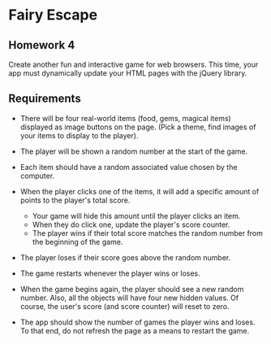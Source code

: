 # Fairy Escape

## Homework 4
Create another fun and interactive game for web browsers. This time, your app must dynamically update your HTML pages with the jQuery library.

## Requirements
- There will be four real-world items (food, gems, magical items) displayed as image buttons on the page. (Pick a theme, find images of your items to display to the player).

- The player will be shown a random number at the start of the game.

- Each item should have a random associated value chosen by the computer.

- When the player clicks one of the items, it will add a specific amount of points to the player's total score.

    - Your game will hide this amount until the player clicks an item.
    - When they do click one, update the player's score counter.
    - The player wins if their total score matches the random number from the beginning of the game.

- The player loses if their score goes above the random number.

- The game restarts whenever the player wins or loses.

- When the game begins again, the player should see a new random number. Also, all the objects will have four new hidden values. Of course, the user's score (and score counter) will reset to zero.
- The app should show the number of games the player wins and loses. To that end, do not refresh the page as a means to restart the game.